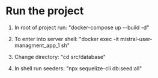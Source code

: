 # Run the project
1. In root of project run: "docker-compose up --build -d"

2. To enter into server shell: "docker exec -it mistral-user-managment_app_1 sh"

3. Change directory: "cd src/database"

4. In shell run seeders: "npx sequelize-cli db:seed:all"